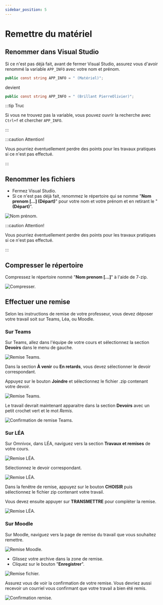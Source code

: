 ```yaml
---
sidebar_position: 5
---
```


# Remettre du matériel

## Renommer dans Visual Studio

Si ce n'est pas déjà fait, avant de fermer Visual Studio, assurez vous d'avoir renommé la variable `APP_INFO` avec votre nom et prénom.

```cs
public const string APP_INFO = " (Matériel)";
```

devient

```cs
public const string APP_INFO = " (Brillant PierreOlivier)";
```

:::tip Truc

Si vous ne trouvez pas la variable, vous pouvez ouvrir la recherche avec `Ctrl+f` et chercher `APP_INFO`.

:::

:::caution Attention!

Vous pourriez éventuellement perdre des points pour les travaux pratiques si ce n'est pas effectué.

:::

## Renommer les fichiers

- Fermez Visual Studio.
- Si ce n'est pas déjà fait, renommez le répertoire qui se nomme "**Nom prenom [...] (Départ)**" pour votre nom et votre prénom et en retirant le "**(Départ)**".

![Nom prénom.](./_05-remettre-exercice-tp/_nom-prenom.png)

:::caution Attention!

Vous pourriez éventuellement perdre des points pour les travaux pratiques si ce n'est pas effectué.

:::

## Compresser le répertoire

Compressez le répertoire nommé "**Nom prenom [...]**" à l'aide de 7-zip.

![Compresser.](_05-remettre-exercice-tp/_compresser.png)

## Effectuer une remise

Selon les instructions de remise de votre professeur, vous devez déposer votre travail soit sur Teams, Léa, ou Moodle.


### Sur Teams
Sur Teams, allez dans l'équipe de votre cours et sélectionnez la section **Devoirs** dans le menu de gauche.

![Remise Teams.](_05-remettre-exercice-tp/_remise-Teams-1.png)

Dans la section **À venir** ou **En retards**, vous devez sélectionner le devoir correspondant.

Appuyez sur le bouton **Joindre** et sélectionnez le fichier .zip contenant votre devoir.

![Remise Teams.](_05-remettre-exercice-tp/_remise-Teams-2.png)

Le travail devrait maintenant apparaitre dans la section **Devoirs** avec un petit crochet vert et le mot *Remis*.

![Confirmation de remise Teams.](_05-remettre-exercice-tp/_remise-Teams-3.png)


### Sur LÉA
Sur Omnivox, dans LÉA, naviguez vers la section **Travaux et remises** de votre cours.

![Remise LÉA.](_05-remettre-exercice-tp/_remise-LEA-1.png)

Sélectionnez le devoir correspondant.

![Remise LÉA.](_05-remettre-exercice-tp/_remise-LEA-2.png)

Dans la fenêtre de remise, appuyez sur le bouton **CHOISIR** puis sélectionnez le fichier zip contenant votre travail.

Vous devez ensuite appuyer sur **TRANSMETTRE** pour compléter la remise.

![Remise LÉA.](_05-remettre-exercice-tp/_remise-LEA-3.png)

### Sur Moodle
Sur Moodle, naviguez vers la page de remise du travail que vous souhaitez remettre.

![Remise Moodle.](_05-remettre-exercice-tp/_remise-moodle.png)

- Glissez votre archive dans la zone de remise.
- Cliquez sur le bouton "**Enregistrer**".

![Remise fichier.](_05-remettre-exercice-tp/_remise-fichier.png)

Assurez vous de voir la confirmation de votre remise. Vous devriez aussi recevoir un courriel vous confirmant que votre travail a bien été remis.

![Confirmation remise.](_05-remettre-exercice-tp/_confirmation-remose.png)

